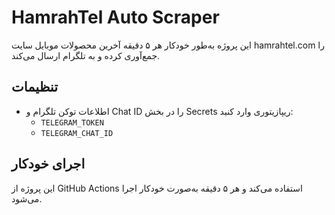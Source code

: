 # HamrahTel Auto Scraper

این پروژه به‌طور خودکار هر ۵ دقیقه آخرین محصولات موبایل سایت hamrahtel.com را جمع‌آوری کرده و به تلگرام ارسال می‌کند.

## تنظیمات

- اطلاعات توکن تلگرام و Chat ID را در بخش Secrets ریپازیتوری وارد کنید:
  - `TELEGRAM_TOKEN`
  - `TELEGRAM_CHAT_ID`

## اجرای خودکار

این پروژه از GitHub Actions استفاده می‌کند و هر ۵ دقیقه به‌صورت خودکار اجرا می‌شود.

